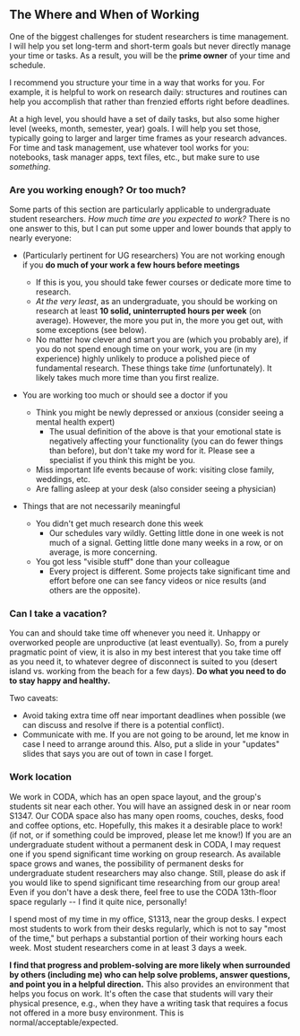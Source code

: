 ## The Where and When of Working

One of the biggest challenges for student researchers is time management.
I will help you set long-term and short-term goals but never directly manage your time or tasks.
As a result, you will be the __prime owner__ of your time and schedule.

I recommend you structure your time in a way that works for you.
For example, it is helpful to work on research daily: structures and routines can help you accomplish that rather than frenzied efforts right before deadlines.

At a high level, you should have a set of daily tasks, but also some higher level (weeks, month, semester, year) goals.
I will help you set those, typically going to larger and larger time frames as your research advances.
For time and task management, use whatever tool works for you: notebooks, task manager apps, text files, etc., but make sure to use _something_.

### Are you working enough? Or too much?

Some parts of this section are particularly applicable to undergraduate student researchers.
_How much time are you expected to work?_
There is no one answer to this, but I can put some upper and lower bounds that apply to nearly everyone:

* (Particularly pertinent for UG researchers) You are not working enough if you __do much of your work a few hours before meetings__
    * If this is you, you should take fewer courses or dedicate more time to research. 
    * _At the very least_, as an undergraduate, you should be working on research at least __10 solid, uninterrupted hours per week__ (on average). However, the more you put in, the more you get out, with some exceptions (see below).
    * No matter how clever and smart you are (which you probably are), if you do not spend enough time on your work, you are (in my experience) highly unlikely to produce a polished piece of fundamental research.
    These things take _time_ (unfortunately).
    It likely takes much more time than you first realize.

* You are working too much or should see a doctor if you
    * Think you might be newly depressed or anxious (consider seeing a mental health expert)
       * The usual definition of the above is that your emotional state is negatively affecting your functionality (you can do fewer things than before), but don't take my word for it. Please see a specialist if you think this might be you.
    * Miss important life events because of work: visiting close family, weddings, etc.
    * Are falling asleep at your desk (also consider seeing a physician)

* Things that are not necessarily meaningful
    * You didn't get much research done this week
        * Our schedules vary wildly. Getting little done in one week is not much of a signal. Getting little done many weeks in a row, or on average, is more concerning.
    * You got less "visible stuff" done than your colleague
        * Every project is different. Some projects take significant time and effort before one can see fancy videos or nice results (and others are the opposite).
     
### Can I take a vacation?

You can and should take time off whenever you need it.
Unhappy or overworked people are unproductive (at least eventually).
So, from a purely pragmatic point of view, it is also in my best interest that you take time off as you need it, to whatever degree of disconnect is suited to you (desert island vs. working from the beach for a few days).
__Do what you need to do to stay happy and healthy.__

Two caveats:
* Avoid taking extra time off near important deadlines when possible (we can discuss and resolve if there is a potential conflict).
* Communicate with me. If you are not going to be around, let me know in case I need to arrange around this. Also, put a slide in your "updates" slides that says you are out of town in case I forget.

### Work location

We work in CODA, which has an open space layout, and the group's students sit near each other.
You will have an assigned desk in or near room S1347.
Our CODA space also has many open rooms, couches, desks, food and coffee options, etc.
Hopefully, this makes it a desirable place to work! (if not, or if something could be improved, please let me know!)
If you are an undergraduate student without a permanent desk in CODA, I may request one if you spend significant time working on group research.
As available space grows and wanes, the possibility of permanent desks for undergraduate student researchers may also change.
Still, please do ask if you would like to spend significant time researching from our group area!
Even if you don't have a desk there, feel free to use the CODA 13th-floor space regularly -- I find it quite nice, personally!

I spend most of my time in my office, S1313, near the group desks.
I expect most students to work from their desks regularly, which is not to say "most of the time," but perhaps a substantial portion of their working hours each week.
Most student researchers come in at least 3 days a week.

**I find that progress and problem-solving are more likely when surrounded by others (including me) who can help solve problems, answer questions, and point you in a helpful direction.**
This also provides an environment that helps you focus on work.
It's often the case that students will vary their physical presence, e.g., when they have a writing task that requires a focus not offered in a more busy environment.
This is normal/acceptable/expected.
